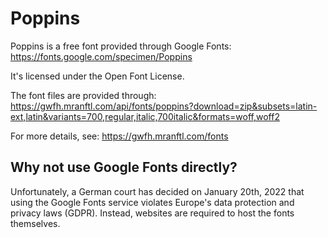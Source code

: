# Poppins

Poppins is a free font provided through Google Fonts: <https://fonts.google.com/specimen/Poppins>

It's licensed under the Open Font License.

The font files are provided through: <https://gwfh.mranftl.com/api/fonts/poppins?download=zip&subsets=latin-ext,latin&variants=700,regular,italic,700italic&formats=woff,woff2>

For more details, see: <https://gwfh.mranftl.com/fonts>

## Why not use Google Fonts directly?

Unfortunately, a German court has decided on January 20th, 2022 that using the Google Fonts service violates Europe's data protection and privacy laws (GDPR). Instead, websites are required to host the fonts themselves.
